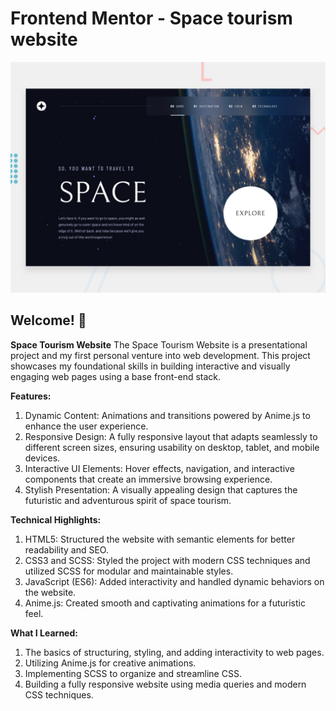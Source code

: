 # Frontend Mentor - Space tourism website

![Design preview for the Space tourism website coding challenge](./preview.jpg)

## Welcome! 👋

**Space Tourism Website**
The Space Tourism Website is a presentational project and my first personal venture into web development. This project showcases my foundational skills in building interactive and visually engaging web pages using a base front-end stack.

**Features:**
  1. Dynamic Content: Animations and transitions powered by Anime.js to enhance the user experience.
  2. Responsive Design: A fully responsive layout that adapts seamlessly to different screen sizes, ensuring usability on desktop, tablet, and mobile devices.
  3. Interactive UI Elements: Hover effects, navigation, and interactive components that create an immersive browsing experience.
  4. Stylish Presentation: A visually appealing design that captures the futuristic and adventurous spirit of space tourism.

**Technical Highlights:**
  1. HTML5: Structured the website with semantic elements for better readability and SEO.
  2. CSS3 and SCSS: Styled the project with modern CSS techniques and utilized SCSS for modular and maintainable styles.
  3. JavaScript (ES6): Added interactivity and handled dynamic behaviors on the website.
  4. Anime.js: Created smooth and captivating animations for a futuristic feel.
     
**What I Learned:**
  1. The basics of structuring, styling, and adding interactivity to web pages.
  2. Utilizing Anime.js for creative animations.
  3. Implementing SCSS to organize and streamline CSS.
  4. Building a fully responsive website using media queries and modern CSS techniques.
